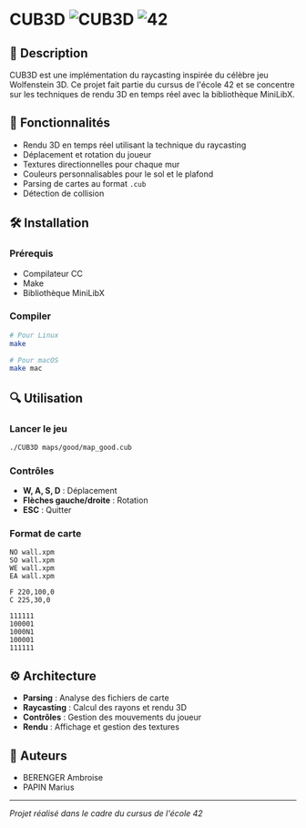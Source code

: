 # CUB3D ![CUB3D](https://img.shields.io/badge/Game-CUB3D-blue) ![42](https://img.shields.io/badge/42-Project-brightgreen)

## 📝 Description

CUB3D est une implémentation du raycasting inspirée du célèbre jeu Wolfenstein 3D. Ce projet fait partie du cursus de l'école 42 et se concentre sur les techniques de rendu 3D en temps réel avec la bibliothèque MiniLibX.

## 🚀 Fonctionnalités

- Rendu 3D en temps réel utilisant la technique du raycasting
- Déplacement et rotation du joueur
- Textures directionnelles pour chaque mur
- Couleurs personnalisables pour le sol et le plafond
- Parsing de cartes au format `.cub`
- Détection de collision

## 🛠️ Installation

### Prérequis
- Compilateur CC
- Make
- Bibliothèque MiniLibX

### Compiler
```bash
# Pour Linux
make

# Pour macOS
make mac
```

## 🔍 Utilisation

### Lancer le jeu
```bash
./CUB3D maps/good/map_good.cub
```

### Contrôles
- **W, A, S, D** : Déplacement
- **Flèches gauche/droite** : Rotation
- **ESC** : Quitter

### Format de carte
```
NO wall.xpm
SO wall.xpm
WE wall.xpm
EA wall.xpm

F 220,100,0
C 225,30,0

111111
100001
1000N1
100001
111111
```

## ⚙️ Architecture

- **Parsing** : Analyse des fichiers de carte
- **Raycasting** : Calcul des rayons et rendu 3D
- **Contrôles** : Gestion des mouvements du joueur
- **Rendu** : Affichage et gestion des textures

## 👥 Auteurs
- BERENGER Ambroise
- PAPIN Marius

---

*Projet réalisé dans le cadre du cursus de l'école 42*